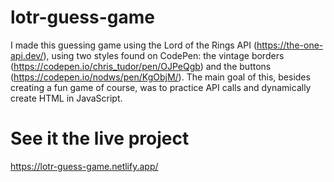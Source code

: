 # lotr-guess-game

I made this guessing game using the Lord of the Rings API (https://the-one-api.dev/), using two styles found on CodePen: the vintage borders (https://codepen.io/chris_tudor/pen/OJPeQgb) and the buttons (https://codepen.io/nodws/pen/KgObjM/).
The main goal of this, besides creating a fun game of course, was to practice API calls and dynamically create HTML in JavaScript.

# See it the live project
https://lotr-guess-game.netlify.app/
